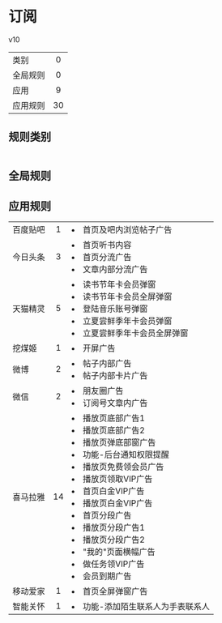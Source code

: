 # 订阅

v10

|||
| - |:-:|
|类别|0|
|全局规则|0|
|应用|9|
|应用规则|30|

## 规则类别

|||
| - |:-:|


## 全局规则



## 应用规则

||||
| - |:-:|-|
|百度贴吧|1|<li>首页及吧内浏览帖子广告|
|今日头条|3|<li>首页听书内容<li>首页分流广告<li>文章内部分流广告|
|天猫精灵|5|<li>读书节年卡会员弹窗<li>读书节年卡会员全屏弹窗<li>登陆音乐账号弹窗<li>立夏尝鲜季年卡会员弹窗<li>立夏尝鲜季年卡会员全屏弹窗|
|挖煤姬|1|<li>开屏广告|
|微博|2|<li>帖子内部广告<li>帖子内部卡片广告|
|微信|2|<li>朋友圈广告<li>订阅号文章内广告|
|喜马拉雅|14|<li>播放页底部广告1<li>播放页底部广告2<li>播放页弹底部窗广告<li>功能-后台通知权限提醒<li>播放页免费领会员广告<li>播放页领取VIP广告<li>首页白金VIP广告<li>播放页白金VIP广告<li>首页分段广告<li>播放页分段广告1<li>播放页分段广告2<li>"我的"页面横幅广告<li>做任务领VIP广告<li>会员到期广告|
|移动爱家|1|<li>首页全屏弹窗广告|
|智能关怀|1|<li>功能-添加陌生联系人为手表联系人|
